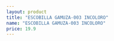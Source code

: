 ```yaml
---
layout: product
title: "ESCOBILLA GAMUZA-003 INCOLORO"
name: "ESCOBILLA GAMUZA-003 INCOLORO"
price: 19.9
---
```

